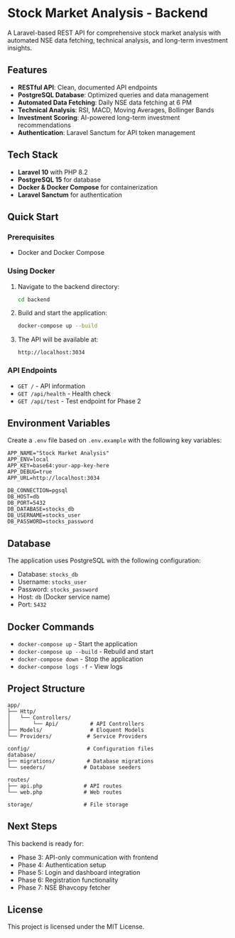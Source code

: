 # Stock Market Analysis - Backend

A Laravel-based REST API for comprehensive stock market analysis with automated NSE data fetching, technical analysis, and long-term investment insights.

## Features

- **RESTful API**: Clean, documented API endpoints
- **PostgreSQL Database**: Optimized queries and data management
- **Automated Data Fetching**: Daily NSE data fetching at 6 PM
- **Technical Analysis**: RSI, MACD, Moving Averages, Bollinger Bands
- **Investment Scoring**: AI-powered long-term investment recommendations
- **Authentication**: Laravel Sanctum for API token management

## Tech Stack

- **Laravel 10** with PHP 8.2
- **PostgreSQL 15** for database
- **Docker & Docker Compose** for containerization
- **Laravel Sanctum** for authentication

## Quick Start

### Prerequisites

- Docker and Docker Compose

### Using Docker

1. Navigate to the backend directory:
   ```bash
   cd backend
   ```

2. Build and start the application:
   ```bash
   docker-compose up --build
   ```

3. The API will be available at:
   ```
   http://localhost:3034
   ```

### API Endpoints

- `GET /` - API information
- `GET /api/health` - Health check
- `GET /api/test` - Test endpoint for Phase 2

## Environment Variables

Create a `.env` file based on `.env.example` with the following key variables:

```env
APP_NAME="Stock Market Analysis"
APP_ENV=local
APP_KEY=base64:your-app-key-here
APP_DEBUG=true
APP_URL=http://localhost:3034

DB_CONNECTION=pgsql
DB_HOST=db
DB_PORT=5432
DB_DATABASE=stocks_db
DB_USERNAME=stocks_user
DB_PASSWORD=stocks_password
```

## Database

The application uses PostgreSQL with the following configuration:
- Database: `stocks_db`
- Username: `stocks_user`
- Password: `stocks_password`
- Host: `db` (Docker service name)
- Port: `5432`

## Docker Commands

- `docker-compose up` - Start the application
- `docker-compose up --build` - Rebuild and start
- `docker-compose down` - Stop the application
- `docker-compose logs -f` - View logs

## Project Structure

```
app/
├── Http/
│   └── Controllers/
│       └── Api/          # API Controllers
├── Models/               # Eloquent Models
└── Providers/           # Service Providers

config/                  # Configuration files
database/
├── migrations/          # Database migrations
└── seeders/            # Database seeders

routes/
├── api.php             # API routes
└── web.php             # Web routes

storage/                # File storage
```

## Next Steps

This backend is ready for:
- Phase 3: API-only communication with frontend
- Phase 4: Authentication setup
- Phase 5: Login and dashboard integration
- Phase 6: Registration functionality
- Phase 7: NSE Bhavcopy fetcher

## License

This project is licensed under the MIT License. 